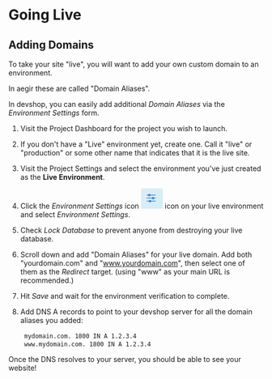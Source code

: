 Going Live
==========

Adding Domains
--------------

To take your site "live", you will want to add your own custom domain to an environment.

In aegir these are called "Domain Aliases".

In devshop, you can easily add additional *Domain Aliases* via the *Environment Settings* form.

1. Visit the Project Dashboard for the project you wish to launch.
2. If you don't have a "Live" environment yet, create one. Call it "live" or "production" or some other name that indicates that it is the live site.
3. Visit the Project Settings and select the environment you've just created as the **Live Environment**.
4. Click the *Environment Settings* icon ![Environment Settings button.](images/settings.png "Push this button to open Environment Settings.") icon on your live environment and select *Environment Settings*.
5. Check *Lock Database* to prevent anyone from destroying your live database.
6. Scroll down and add "Domain Aliases" for your live domain. Add both "yourdomain.com" and "www.yourdomain.com", then select one of them as the *Redirect* target. (using "www" as your main URL is recommended.)
7. Hit *Save* and wait for the environment verification to complete.
8. Add DNS A records to point to your devshop server for all the domain aliases you added:

        mydomain.com. 1800 IN A 1.2.3.4
        www.mydomain.com. 1800 IN A 1.2.3.4

Once the DNS resolves to your server, you should be able to see your website!